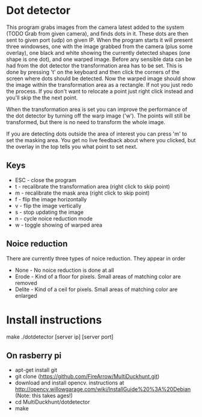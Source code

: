 Dot detector
============

This program grabs images from the camera latest added to the system (TODO Grab from given camera),
and finds dots in it. These dots are then sent to given port (udp) on given IP. 
When the program starts it will present three windowses, one with the image grabbed from the camera (plus some overlay),
one black and white showing the currently detected shapes (one shape is one dot), and one warped image.
Before any sensible data can be had from the dot detector the transformation area has to be set. This is done by pressing 't'
on the keyboard and then click the corners of the screen where dots should be detected. Now the warped image should show the
image within the transformation area as a rectangle. If not you just redo the process. If you don't want to relocate a point
just right click instead and you'll skip the the next point.

When the transformation area is set you can improve the performance of the dot detector by turning off the warp image ('w'). 
The points will still be transformed, but there is no need to transform the whole image.

If you are detecting dots outside the area of interest you can press 'm' to set the masking area. You get no live feedback
about where you clicked, but the overlay in the top tells you what point to set next.

Keys
-----
* ESC - close the program
* t - recalibrate the transformation area (right click to skip point)
* m - recalibrate the mask area (right click to skip point)
* f - flip the image horizontally
* v - flip the image vertically
* s - stop updating the image
* n - cycle noice reduction mode
* w - toggle showing of warped area

Noice reduction
---------------

There are currently three types of noice reduction. They appear in order
* None - No noice reduction is done at all
* Erode - Kind of a floor for pixels. Small areas of matching color are removed
* Delite - Kind of a ceil for pixels. Small areas of matching color are enlarged


Install instructions
====================
make
./dotdetector [server ip] [server port]

On rasberry pi
-------------

* apt-get install git
* git clone (https://github.com/FireArrow/MultiDuckhunt.git)
* download and install opencv. instructions at http://opencv.willowgarage.com/wiki/InstallGuide%20%3A%20Debian (Note: this takes ages!)
* cd MultiDuckhunt/dotdetector
* make

